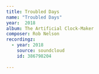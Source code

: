 ```yaml
---
title: Troubled Days
name: "Troubled Days"
year:  2018
album: The Artificial Clock-Maker
composer: Rob Nelson
recordingz:
  - year: 2018
    source: soundcloud
    id: 386798204
 
---
```



